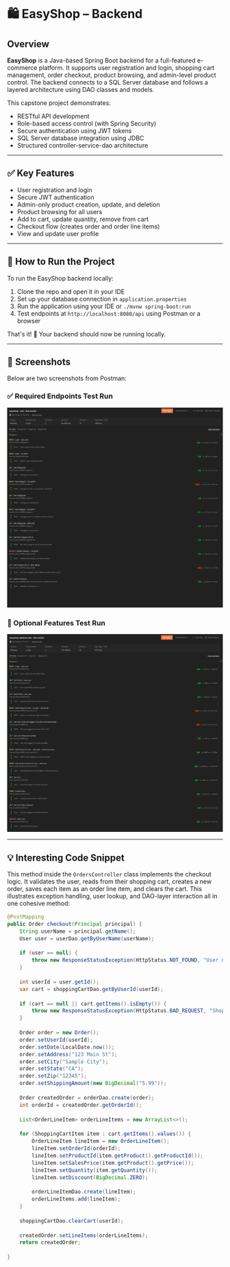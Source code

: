 # 🛍️ EasyShop – Backend

## Overview

**EasyShop** is a Java-based Spring Boot backend for a full-featured e-commerce platform. It supports user registration and login, shopping cart management, order checkout, product browsing, and admin-level product control. The backend connects to a SQL Server database and follows a layered architecture using DAO classes and models.

This capstone project demonstrates:

- RESTful API development
- Role-based access control (with Spring Security)
- Secure authentication using JWT tokens
- SQL Server database integration using JDBC
- Structured controller-service-dao architecture

---

## ✅ Key Features

- User registration and login
- Secure JWT authentication
- Admin-only product creation, update, and deletion
- Product browsing for all users
- Add to cart, update quantity, remove from cart
- Checkout flow (creates order and order line items)
- View and update user profile

---

## 🚀 How to Run the Project

To run the EasyShop backend locally:

1. Clone the repo and open it in your IDE  
2. Set up your database connection in `application.properties`  
3. Run the application using your IDE or `./mvnw spring-boot:run`  
4. Test endpoints at `http://localhost:8080/api` using Postman or a browser

That's it! 🎉 Your backend should now be running locally.

---

## 📸 Screenshots

Below are two screenshots from Postman:

### ✅ Required Endpoints Test Run
![Required Endpoints](screenshots/EasyShop-Postman.png)

### 🔄 Optional Features Test Run
![Optional Endpoints](screenshots/EasyShop-Postman-Optional.png)

---

## 💡 Interesting Code Snippet

This method inside the `OrdersController` class implements the checkout logic. It validates the user, reads from their shopping cart, creates a new order, saves each item as an order line item, and clears the cart. This illustrates exception handling, user lookup, and DAO-layer interaction all in one cohesive method:

```java
@PostMapping
public Order checkout(Principal principal) {
    String userName = principal.getName();
    User user = userDao.getByUserName(userName);

    if (user == null) {
        throw new ResponseStatusException(HttpStatus.NOT_FOUND, "User not found.");
    }

    int userId = user.getId();
    var cart = shoppingCartDao.getByUserId(userId);

    if (cart == null || cart.getItems().isEmpty()) {
        throw new ResponseStatusException(HttpStatus.BAD_REQUEST, "Shopping cart is empty.");
    }

    Order order = new Order();
    order.setUserId(userId);
    order.setDate(LocalDate.now());
    order.setAddress("123 Main St");
    order.setCity("Sample City");
    order.setState("CA");
    order.setZip("12345");
    order.setShippingAmount(new BigDecimal("5.99"));

    Order createdOrder = orderDao.create(order);
    int orderId = createdOrder.getOrderId();

    List<OrderLineItem> orderLineItems = new ArrayList<>();

    for (ShoppingCartItem item : cart.getItems().values()) {
        OrderLineItem lineItem = new OrderLineItem();
        lineItem.setOrderId(orderId);
        lineItem.setProductId(item.getProduct().getProductId());
        lineItem.setSalesPrice(item.getProduct().getPrice());
        lineItem.setQuantity(item.getQuantity());
        lineItem.setDiscount(BigDecimal.ZERO);

        orderLineItemDao.create(lineItem);
        orderLineItems.add(lineItem);
    }

    shoppingCartDao.clearCart(userId);

    createdOrder.setLineItems(orderLineItems); 
    return createdOrder;

}
```

